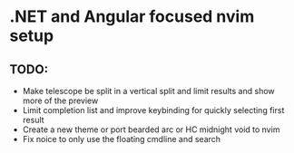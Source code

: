 # .NET and Angular focused nvim setup

## TODO:

- Make telescope be split in a vertical split and limit results and show more of the preview
- Limit completion list and improve keybinding for quickly selecting first result
- Create a new theme or port bearded arc or HC midnight void to nvim
- Fix noice to only use the floating cmdline and search

